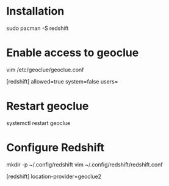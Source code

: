 # Installation

sudo pacman -S redshift

# Enable access to geoclue

vim /etc/geoclue/geoclue.conf

[redshift]
allowed=true
system=false
users=

# Restart geoclue

systemctl restart geoclue

# Configure Redshift

mkdir -p ~/.config/redshift
vim ~/.config/redshift/redshift.conf

[redshift]
location-provider=geoclue2
